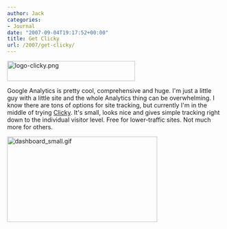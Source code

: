 ```yaml
---
author: Jack
categories:
- Journal
date: "2007-09-04T19:17:52+00:00"
title: Get Clicky
url: /2007/get-clicky/
---
```


<img src="/files/logo-clicky.png" alt="logo-clicky.png" border="0" width="298" height="47" /> 

Google Analytics is pretty cool, comprehensive and huge. I'm just a little guy with a little site and the whole Analytics thing can be overwhelming. I know there are tons of options for site tracking, but currently I'm in the middle of trying [Clicky][1]. It's small, looks nice and gives simple tracking right down to the individual visitor level. Free for lower-traffic sites. Not much more for others. 

<img src="/files/dashboard_small.gif" alt="dashboard_small.gif" border="0" width="350" height="200" />

 [1]: http://www.getclicky.com/